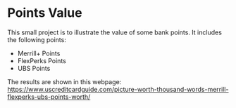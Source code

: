 # Points Value
This small project is to illustrate the value of some bank points. 
It includes the following points:

* Merrill+ Points
* FlexPerks Points
* UBS Points

The results are shown in this webpage: https://www.uscreditcardguide.com/picture-worth-thousand-words-merrill-flexperks-ubs-points-worth/ 
